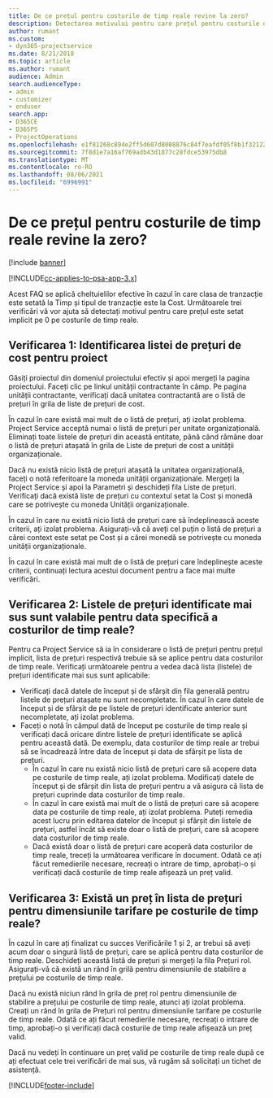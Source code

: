 ```yaml
---
title: De ce prețul pentru costurile de timp reale revine la zero?
description: Detectarea motivului pentru care prețul pentru costurile de timp reale revine la zero.
author: rumant
ms.custom:
- dyn365-projectservice
ms.date: 8/21/2018
ms.topic: article
ms.author: rumant
audience: Admin
search.audienceType:
- admin
- customizer
- enduser
search.app:
- D365CE
- D365PS
- ProjectOperations
ms.openlocfilehash: e1f81268c894e2ff5d607d8008876c84f7eafdf05f8b1f3212263a5dfa89b69d
ms.sourcegitcommit: 7f8d1e7a16af769adb43d1877c28fdce53975db8
ms.translationtype: MT
ms.contentlocale: ro-RO
ms.lasthandoff: 08/06/2021
ms.locfileid: "6996991"
---
```

# <a name="why-is-the-price-defaulting-to-zero-on-time-cost-actuals"></a>De ce prețul pentru costurile de timp reale revine la zero?

[!include [banner](../includes/psa-now-project-operations.md)]

[!INCLUDE[cc-applies-to-psa-app-3.x](../includes/cc-applies-to-psa-app-3x.md)]

Acest FAQ se aplică cheltuielilor efective în cazul în care clasa de tranzacție este setată la Timp și tipul de tranzacție este la Cost. Următoarele trei verificări vă vor ajuta să detectați motivul pentru care prețul este setat implicit pe 0 pe costurile de timp reale.
 
## <a name="check-1-identify-the-cost-price-list-for-the-project"></a>Verificarea 1: Identificarea listei de prețuri de cost pentru proiect

Găsiți proiectul din domeniul proiectului efectiv și apoi mergeți la pagina proiectului. Faceți clic pe linkul unității contractante în câmp. Pe pagina unității contractante, verificați dacă unitatea contractantă are o listă de prețuri în grila de liste de prețuri de cost.

În cazul în care există mai mult de o listă de prețuri, ați izolat problema. Project Service acceptă numai o listă de prețuri per unitate organizațională. Eliminați toate listele de prețuri din această entitate, până când rămâne doar o listă de prețuri atașată în grila de Liste de prețuri de cost a unității organizaționale.

Dacă nu există nicio listă de prețuri atașată la unitatea organizațională, faceți o notă referitoare la moneda unității organizaționale. Mergeți la Project Service și apoi la Parametri și deschideți fila Liste de prețuri. Verificați dacă există liste de prețuri cu contextul setat la Cost și monedă care se potrivește cu moneda Unității organizaționale.
 
În cazul în care nu există nicio listă de prețuri care să îndeplinească aceste criterii, ați izolat problema. Asigurați-vă că aveți cel puțin o listă de prețuri a cărei context este setat pe Cost și a cărei monedă se potrivește cu moneda unității organizaționale.

În cazul în care există mai mult de o listă de prețuri care îndeplinește aceste criterii, continuați lectura acestui document pentru a face mai multe verificări.

## <a name="check-2-are-any-of-the-price-lists-identified-above-valid-for-the-specific-date-of-the-time-cost-actual"></a>Verificarea 2: Listele de prețuri identificate mai sus sunt valabile pentru data specifică a costurilor de timp reale?

Pentru ca Project Service să ia în considerare o listă de prețuri pentru prețul implicit, lista de prețuri respectivă trebuie să se aplice pentru data costurilor de timp reale. Verificați următoarele pentru a vedea dacă lista (listele) de prețuri identificate mai sus sunt aplicabile:

- Verificați dacă datele de început și de sfârșit din fila generală pentru listele de prețuri atașate nu sunt necompletate. În cazul în care datele de început și de sfârșit de pe listele de prețuri identificate anterior sunt necompletate, ați izolat problema. 
- Faceți o notă în câmpul dată de început pe costurile de timp reale și verificați dacă oricare dintre listele de prețuri identificate se aplică pentru această dată. De exemplu, data costurilor de timp reale ar trebui să se încadrează între data de început și data de sfârșit pe lista de prețuri. 
    - În cazul în care nu există nicio listă de prețuri care să acopere data pe costurile de timp reale, ați izolat problema. Modificați datele de început și de sfârșit din lista de prețuri pentru a vă asigura că lista de prețuri cuprinde data costurilor de timp reale. 
    - În cazul în care există mai mult de o listă de prețuri care să acopere data pe costurile de timp reale, ați izolat problema. Puteți remedia acest lucru prin editarea datelor de început și sfârșit din listele de prețuri, astfel încât să existe doar o listă de prețuri, care să acopere data costurilor de timp reale. 
    - Dacă există doar o listă de prețuri care acoperă data costurilor de timp reale, treceți la următoarea verificare în document.
Odată ce ați făcut remedierile necesare, recreați o intrare de timp, aprobați-o și verificați dacă costurile de timp reale afișează un preț valid.

## <a name="check-3-is-there-a-price-in-the-price-list-for-the-pricing-dimensions-on-the-time-cost-actual"></a>Verificarea 3: Există un preț în lista de prețuri pentru dimensiunile tarifare pe costurile de timp reale?

În cazul în care ați finalizat cu succes Verificările 1 și 2, ar trebui să aveți acum doar o singură listă de prețuri, care se aplică pentru data costurilor de timp reale. Deschideți această listă de prețuri și mergeți la fila Prețuri rol. Asigurați-vă că există un rând în grilă pentru dimensiunile de stabilire a prețului pe costurile de timp reale.

Dacă nu există niciun rând în grila de preț rol pentru dimensiunile de stabilire a prețului pe costurile de timp reale, atunci ați izolat problema. Creați un rând în grila de Prețuri rol pentru dimensiunile tarifare pe costurile de timp reale. Odată ce ați făcut remedierile necesare, recreați o intrare de timp, aprobați-o și verificați dacă costurile de timp reale afișează un preț valid.
 
Dacă nu vedeți în continuare un preț valid pe costurile de timp reale după ce ați efectuat cele trei verificări de mai sus, vă rugăm să solicitați un tichet de asistență.





[!INCLUDE[footer-include](../includes/footer-banner.md)]
